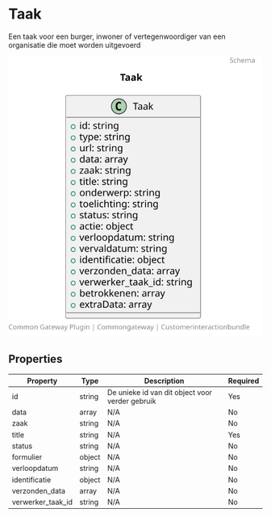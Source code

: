 # Taak

Een taak voor een burger, inwoner of vertegenwoordiger van een organisatie die moet worden uitgevoerd

![Class Diagram](https://github.com/CommonGateway/CustomerInteractionBundle/blob/OP-171-publiccode/docs/schema/klant.taak.svg)

## Properties

| Property | Type | Description | Required |
|----------|------|-------------|----------|
| id | string | De unieke id van dit object voor verder gebruik | Yes |
| data | array | N/A | No |
| zaak | string | N/A | No |
| title | string | N/A | Yes |
| status | string | N/A | No |
| formulier | object | N/A | No |
| verloopdatum | string | N/A | No |
| identificatie | object | N/A | No |
| verzonden_data | array | N/A | No |
| verwerker_taak_id | string | N/A | No |
